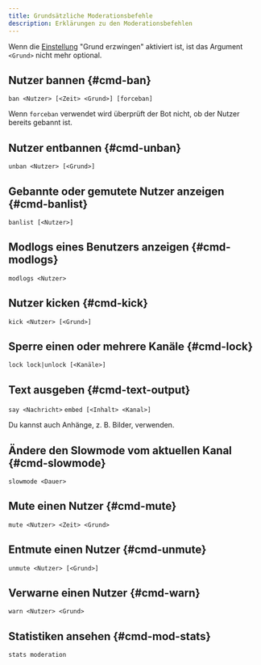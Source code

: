 ```yaml
---
title: Grundsätzliche Moderationsbefehle
description: Erklärungen zu den Moderationsbefehlen
---
```


Wenn die [Einstellung](./settings) "Grund erzwingen" aktiviert ist, ist das Argument `<Grund>` nicht mehr optional.

## Nutzer bannen {#cmd-ban}

`ban <Nutzer> [<Zeit> <Grund>] [forceban]`

Wenn `forceban` verwendet wird überprüft der Bot nicht, ob der Nutzer bereits gebannt ist.

## Nutzer entbannen {#cmd-unban}

`unban <Nutzer> [<Grund>]`

## Gebannte oder gemutete Nutzer anzeigen {#cmd-banlist}

`banlist [<Nutzer>]`

## Modlogs eines Benutzers anzeigen {#cmd-modlogs}

`modlogs <Nutzer>`

## Nutzer kicken {#cmd-kick}

`kick <Nutzer> [<Grund>]`

## Sperre einen oder mehrere Kanäle {#cmd-lock}

`lock lock|unlock [<Kanäle>]`

## Text ausgeben {#cmd-text-output}

`say <Nachricht>`
`embed [<Inhalt> <Kanal>]`

Du kannst auch Anhänge, z. B. Bilder, verwenden.

## Ändere den Slowmode vom aktuellen Kanal {#cmd-slowmode}

`slowmode <Dauer>`

## Mute einen Nutzer {#cmd-mute}

`mute <Nutzer> <Zeit> <Grund>`

## Entmute einen Nutzer {#cmd-unmute}

`unmute <Nutzer> [<Grund>]`

## Verwarne einen Nutzer {#cmd-warn}

`warn <Nutzer> <Grund>`

## Statistiken ansehen {#cmd-mod-stats}

`stats moderation`
